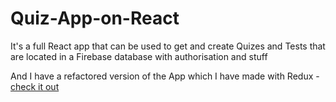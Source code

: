 # Quiz-App-on-React

It's a full React app that can be used to get and create Quizes and Tests that are located in a Firebase database with authorisation and stuff

And I have a refactored version of the App which I have made with Redux - [check it out](https://github.com/gennady-bars/Quiz-App-on-React-with-Redux)
